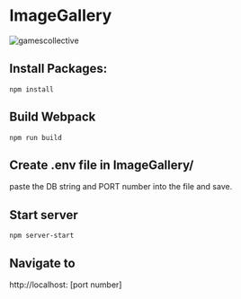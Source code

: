 # ImageGallery


![gamescollective](https://user-images.githubusercontent.com/97041979/177774974-72f06ebd-7f0e-4300-9aa4-477955807416.gif)



## Install Packages:
```npm install```

## Build Webpack
```npm run build```

## Create .env file in ImageGallery/
paste the DB string and PORT number into the file and save.

## Start server 
```npm server-start```

## Navigate to 
 http://localhost: [port number]

